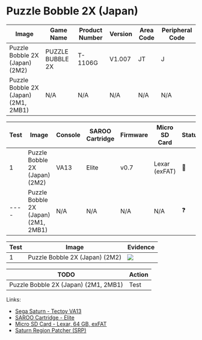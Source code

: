 # Puzzle Bobble 2X (Japan)

| Image                                | Game Name        | Product Number | Version | Area Code | Peripheral Code |
| ------------------------------------ | ---------------- | -------------- | ------- | --------- | --------------- |
| Puzzle Bobble 2X (Japan) (2M2)       | PUZZLE BUBBLE 2X | T-1106G        | V1.007  | JT        | J               |
| Puzzle Bobble 2X (Japan) (2M1, 2MB1) | N/A              | N/A            | N/A     | N/A       | N/A             |

| Test | Image                                | Console | SAROO Cartridge | Firmware | Micro SD Card | Status     | Time Played |
| ---- | ------------------------------------ | ------- | --------------- | -------- | ------------- | ---------- | ----------- |
| 1    | Puzzle Bobble 2X (Japan) (2M2)       | VA13    | Elite           | v0.7     | Lexar (exFAT) | :100:      | 29 minutes  |
| ---- | Puzzle Bobble 2X (Japan) (2M1, 2MB1) | N/A     | N/A             | N/A      | N/A           | :question: | N/A         |

| Test | Image                          | Evidence                                                                                         |
| ---- | ------------------------------ | ------------------------------------------------------------------------------------------------ |
| 1    | Puzzle Bobble 2X (Japan) (2M2) | [![](https://img.youtube.com/vi/akFKMECabEY/0.jpg)](https://www.youtube.com/watch?v=akFKMECabEY) |

| TODO                                 | Action |
| ------------------------------------ | ------ |
| Puzzle Bobble 2X (Japan) (2M1, 2MB1) | Test   |

Links:

- [Sega Saturn - Tectoy VA13](../../../Info/Consoles/VA13/README.md)
- [SAROO Cartridge - Elite](../../../../Info/Cartridges/GuangzhouSanStarOnlineShop/1.6/README.md)
- [Micro SD Card - Lexar, 64 GB, exFAT](../../../../Info/SdCards/Lexar/64GB/exfat/README.md)
- [Saturn Region Patcher (SRP)](https://segaxtreme.net/resources/saturn-region-patcher.81/download)
